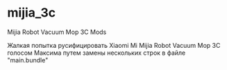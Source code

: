 # mijia_3c
Mijia Robot Vacuum Mop 3C Mods

Жалкая попытка русифицировать Xiaomi Mi Mijia Robot Vacuum Mop 3C голосом Максима путем замены нескольких строк в файле "main.bundle"
